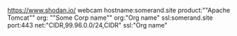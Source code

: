 https://www.shodan.io/
webcam
hostname:somerand.site
product:""Apache Tomcat""
org: ""Some  Corp name""
org:"Org name"
ssl:somerand.site
port:443
net:"CIDR,99.96.0.0/24,CIDR"
ssl:"Org name"
